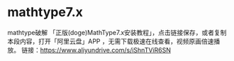 # mathtype7.x
mathtype破解
「正版(doge)MathType7.x安装教程」，点击链接保存，或者复制本段内容，打开「阿里云盘」APP ，无需下载极速在线查看，视频原画倍速播放。
链接：https://www.aliyundrive.com/s/iShnTViR6SN

